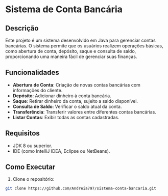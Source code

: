 # Sistema de Conta Bancária  

## Descrição  
Este projeto é um sistema desenvolvido em Java para gerenciar contas bancárias. O sistema permite que os usuários realizem operações básicas, como abertura de conta, depósito, saque e consulta de saldo, proporcionando uma maneira fácil de gerenciar suas finanças.  

## Funcionalidades  
- **Abertura de Conta**: Criação de novas contas bancárias com informações do cliente.  
- **Depósito**: Adicionar dinheiro à conta bancária.  
- **Saque**: Retirar dinheiro da conta, sujeito a saldo disponível.  
- **Consulta de Saldo**: Verificar o saldo atual da conta.  
- **Transferência**: Transferir valores entre diferentes contas bancárias.  
- **Listar Contas**: Exibir todas as contas cadastradas.  

## Requisitos  
- JDK 8 ou superior.  
- IDE (como IntelliJ IDEA, Eclipse ou NetBeans).  

## Como Executar  
1. Clone o repositório:  

```bash  
git clone https://github.com/Andreia797/sistema-conta-bancaria.git
